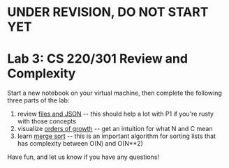 # UNDER REVISION, DO NOT START YET

# Lab 3: CS 220/301 Review and Complexity

Start a new notebook on your virtual machine, then complete the following three parts of the lab:

1. review [files and JSON](part1.md) -- this should help a lot with P1 if you're rusty with those concepts
2. visualize [orders of growth](part2.md) -- get an intuition for what N and C mean
3. learn [merge sort](part3.md) -- this is an important algorithm for sorting lists that has complexity between O(N) and O(N**2)

Have fun, and let us know if you have any questions!